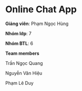 # Online Chat App
**Giảng viên**: Phạm Ngọc Hùng

**Nhóm lớp**: 7

**Nhóm BTL**: 6

**Team members**

Trần Ngọc Quang

Nguyễn Văn Hiệu

Phạm Lê Duy
